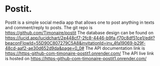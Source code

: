 # Postit.
Postit is a simple social media app that allows one to post anything in texts and comment/reply to posts.
The git repo is https://github.com/Timonaire/postit
The database design can be found on https://lucid.app/lucidchart/2e448cf7-2fc8-4446-b9fa-f70c8df51ce1/edit?beaconFlowId=55D90C807279C5A8&invitationId=inv_4fa19069-b29f-48cd-aaf2-ae30d652d9da&page=0_0#
The API documentation link is https://https-github-com-timonaire-postit1.onrender.com/
The API live link is hosted on https://https-github-com-timonaire-postit1.onrender.com/
